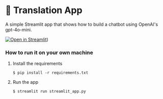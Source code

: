 # 💬 Translation App

A simple Streamlit app that shows how to build a chatbot using OpenAI's gpt-4o-mini.

[![Open in Streamlit](https://static.streamlit.io/badges/streamlit_badge_black_white.svg)](https://due2vhuegpbk2tvrh5uhuw.streamlit.app/))

### How to run it on your own machine

1. Install the requirements

   ```
   $ pip install -r requirements.txt
   ```

2. Run the app

   ```
   $ streamlit run streamlit_app.py
   ```
